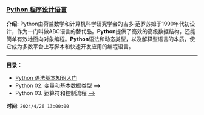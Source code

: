 ###  [Python 程序设计语言](#)

**介绍:** Python由荷兰数学和计算机科学研究学会的吉多·范罗苏姆于1990年代初设计，作为一门叫做ABC语言的替代品。**Python**提供了高效的高级数据结构，还能简单有效地面向对象编程。**Python**语法和动态类型，以及解释型语言的本质，使它成为多数平台上写脚本和快速开发应用的编程语言。

-----
**目录：**

-  [Python 语法基本知识入门](./content/001PyIntroductionBasic.md)
- Python 02. 变量和基本数据类型  [**-->**](./content/002PyVariablesDataStructureType.md)
- Python 03.  运算符和控制流程 [-->](./content/003PyOperatorsAndControlFlow.md)



**时间**: `2024/4/26 13:00:00`



